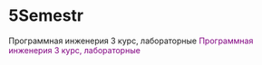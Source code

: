 # 5Semestr
Программная инженерия 3 курс, лабораторные 
<span style="color: purple">  Программная инженерия 3 курс, лабораторные </span>
